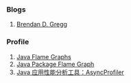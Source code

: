 ### Blogs
1. [Brendan D. Gregg](http://www.brendangregg.com/index.html)

### Profile
1. [Java Flame Graphs](http://www.brendangregg.com/blog/2014-06-12/java-flame-graphs.html)
2. [Java Package Flame Graph](http://www.brendangregg.com/blog/2017-06-30/package-flame-graph.html)
3. [Java 应用性能分析工具：AsyncProfiler](https://www.jianshu.com/p/9364028cca4e)
